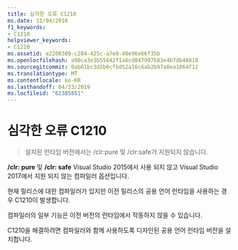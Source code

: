 ```yaml
---
title: 심각한 오류 C1210
ms.date: 11/04/2016
f1_keywords:
- C1210
helpviewer_keywords:
- C1210
ms.assetid: e2208309-c284-425c-a7e8-48e96e66f35b
ms.openlocfilehash: a90ca3e3b55642f1a6cd847997b83e4b7db46818
ms.sourcegitcommit: 0ab61bc3d2b6cfbd52a16c6ab2b97a8ea1864f12
ms.translationtype: MT
ms.contentlocale: ko-KR
ms.lasthandoff: 04/23/2019
ms.locfileid: "62385851"
---
```

# <a name="fatal-error-c1210"></a>심각한 오류 C1210

> 설치된 런타임 버전에서는 /clr:pure 및 /clr:safe가 지원되지 않습니다.

**/clr: pure** 및 **/clr: safe** Visual Studio 2015에서 사용 되지 않고 Visual Studio 2017에서 지원 되지 않는 컴파일러 옵션입니다.

현재 릴리스에 대한 컴파일러가 있지만 이전 릴리스의 공용 언어 런타임을 사용하는 경우 C1210이 발생합니다.

컴파일러의 일부 기능은 이전 버전의 런타임에서 작동하지 않을 수 있습니다.

C1210을 해결하려면 컴파일러와 함께 사용하도록 디자인된 공용 언어 런타임 버전을 설치합니다.